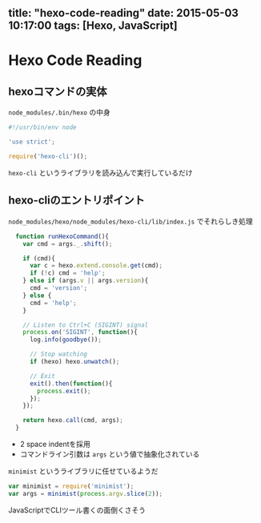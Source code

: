 title: "hexo-code-reading"
date: 2015-05-03 10:17:00
tags: [Hexo, JavaScript]
---

Hexo Code Reading
=================

hexoコマンドの実体
------------------

`node_modules/.bin/hexo` の中身

```javascript
#!/usr/bin/env node

'use strict';

require('hexo-cli')();
```

`hexo-cli` というライブラリを読み込んで実行しているだけ

hexo-cliのエントリポイント
--------------------------

`node_modules/hexo/node_modules/hexo-cli/lib/index.js` でそれらしき処理

```javascript
  function runHexoCommand(){
    var cmd = args._.shift();

    if (cmd){
      var c = hexo.extend.console.get(cmd);
      if (!c) cmd = 'help';
    } else if (args.v || args.version){
      cmd = 'version';
    } else {
      cmd = 'help';
    }

    // Listen to Ctrl+C (SIGINT) signal
    process.on('SIGINT', function(){
      log.info(goodbye());

      // Stop watching
      if (hexo) hexo.unwatch();

      // Exit
      exit().then(function(){
        process.exit();
      });
    });

    return hexo.call(cmd, args);
  }
```

* 2 space indentを採用
* コマンドライン引数は `args` という値で抽象化されている

`minimist` というライブラリに任せているようだ

```javascript
var minimist = require('minimist');
var args = minimist(process.argv.slice(2));
```

JavaScriptでCLIツール書くの面倒くさそう
